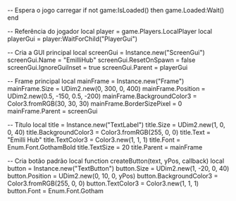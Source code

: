 -- Espera o jogo carregar
if not game:IsLoaded() then
    game.Loaded:Wait()
end

-- Referência do jogador
local player = game.Players.LocalPlayer
local playerGui = player:WaitForChild("PlayerGui")

-- Cria a GUI principal
local screenGui = Instance.new("ScreenGui")
screenGui.Name = "EmilliHub"
screenGui.ResetOnSpawn = false
screenGui.IgnoreGuiInset = true
screenGui.Parent = playerGui

-- Frame principal
local mainFrame = Instance.new("Frame")
mainFrame.Size = UDim2.new(0, 300, 0, 400)
mainFrame.Position = UDim2.new(0.5, -150, 0.5, -200)
mainFrame.BackgroundColor3 = Color3.fromRGB(30, 30, 30)
mainFrame.BorderSizePixel = 0
mainFrame.Parent = screenGui

-- Título
local title = Instance.new("TextLabel")
title.Size = UDim2.new(1, 0, 0, 40)
title.BackgroundColor3 = Color3.fromRGB(255, 0, 0)
title.Text = "Emilli Hub"
title.TextColor3 = Color3.new(1, 1, 1)
title.Font = Enum.Font.GothamBold
title.TextSize = 20
title.Parent = mainFrame

-- Cria botão padrão
local function createButton(text, yPos, callback)
	local button = Instance.new("TextButton")
	button.Size = UDim2.new(1, -20, 0, 40)
	button.Position = UDim2.new(0, 10, 0, yPos)
	button.BackgroundColor3 = Color3.fromRGB(255, 0, 0)
	button.TextColor3 = Color3.new(1, 1, 1)
	button.Font = Enum.Font.Gotham
